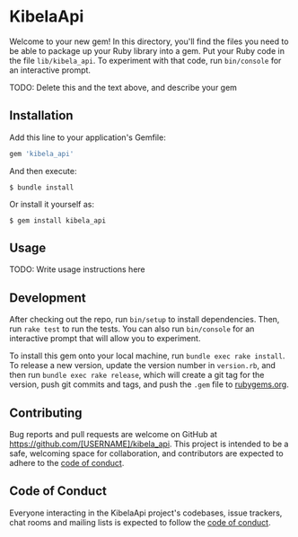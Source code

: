 # KibelaApi

Welcome to your new gem! In this directory, you'll find the files you need to be able to package up your Ruby library into a gem. Put your Ruby code in the file `lib/kibela_api`. To experiment with that code, run `bin/console` for an interactive prompt.

TODO: Delete this and the text above, and describe your gem

## Installation

Add this line to your application's Gemfile:

```ruby
gem 'kibela_api'
```

And then execute:

    $ bundle install

Or install it yourself as:

    $ gem install kibela_api

## Usage

TODO: Write usage instructions here

## Development

After checking out the repo, run `bin/setup` to install dependencies. Then, run `rake test` to run the tests. You can also run `bin/console` for an interactive prompt that will allow you to experiment.

To install this gem onto your local machine, run `bundle exec rake install`. To release a new version, update the version number in `version.rb`, and then run `bundle exec rake release`, which will create a git tag for the version, push git commits and tags, and push the `.gem` file to [rubygems.org](https://rubygems.org).

## Contributing

Bug reports and pull requests are welcome on GitHub at https://github.com/[USERNAME]/kibela_api. This project is intended to be a safe, welcoming space for collaboration, and contributors are expected to adhere to the [code of conduct](https://github.com/[USERNAME]/kibela_api/blob/master/CODE_OF_CONDUCT.md).


## Code of Conduct

Everyone interacting in the KibelaApi project's codebases, issue trackers, chat rooms and mailing lists is expected to follow the [code of conduct](https://github.com/[USERNAME]/kibela_api/blob/master/CODE_OF_CONDUCT.md).

